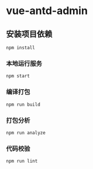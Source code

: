 # vue-antd-admin

## 安装项目依赖

```shell
npm install
```

### 本地运行服务

```shell
npm start
```

### 编译打包

```shell
npm run build
```

### 打包分析

```shell
npm run analyze
```

### 代码校验

```shell
npm run lint
```
